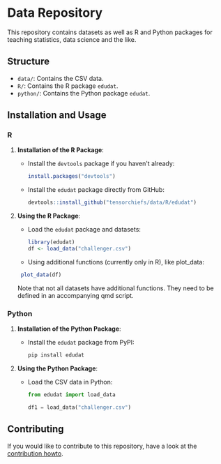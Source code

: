 # Data Repository

This repository contains datasets as well as R and Python packages for teaching statistics, data science and the like.

## Structure

- `data/`: Contains the CSV data.
- `R/`: Contains the R package `edudat`.
- `python/`: Contains the Python package `edudat`.

## Installation and Usage

### R

1. **Installation of the R Package**:
   - Install the `devtools` package if you haven't already:
     ```R
     install.packages("devtools")
     ```

   - Install the `edudat` package directly from GitHub:
     ```R
     devtools::install_github("tensorchiefs/data/R/edudat")
     ```

2. **Using the R Package**:
   - Load the `edudat` package and datasets:
     ```R
     library(edudat)
     df <- load_data("challenger.csv")
     ```
     
    - Using additional functions (currently only in R), like plot_data:
     ```R
      plot_data(df)
     ```
     Note that not all datasets have additional functions. They need to be defined in an accompanying qmd script. 

### Python

1. **Installation of the Python Package**:
   - Install the `edudat` package from PyPI:
     ```bash
     pip install edudat
     ```

2. **Using the Python Package**:
   - Load the CSV data in Python:
     ```python
     from edudat import load_data

     df1 = load_data("challenger.csv")
     ```

## Contributing

If you would like to contribute to this repository, have a look at the [contribution howto](CONTRIBUTING.md).


